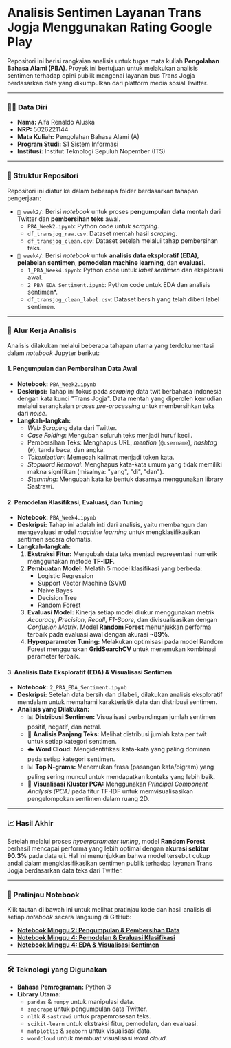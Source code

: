 # Analisis Sentimen Layanan Trans Jogja Menggunakan Rating Google Play

Repositori ini berisi rangkaian analisis untuk tugas mata kuliah **Pengolahan Bahasa Alami (PBA)**. Proyek ini bertujuan untuk melakukan analisis sentimen terhadap opini publik mengenai layanan bus Trans Jogja berdasarkan data yang dikumpulkan dari platform media sosial Twitter.

---

### 👨‍💻 Data Diri
* **Nama:** Alfa Renaldo Aluska
* **NRP:** 5026221144
* **Mata Kuliah:** Pengolahan Bahasa Alami (A)
* **Program Studi:** S1 Sistem Informasi
* **Institusi:** Institut Teknologi Sepuluh Nopember (ITS)

---

### 📂 Struktur Repositori

Repositori ini diatur ke dalam beberapa folder berdasarkan tahapan pengerjaan:

* `📁 week2/`: Berisi *notebook* untuk proses **pengumpulan data** mentah dari Twitter dan **pembersihan teks** awal.
    * `PBA_Week2.ipynb`: Python code untuk *scraping*.
    * `df_transjog_raw.csv`: Dataset mentah hasil *scraping*.
    * `df_transjog_clean.csv`: Dataset setelah melalui tahap pembersihan teks.
* `📁 week4/`: Berisi *notebook* untuk **analisis data eksploratif (EDA)**, **pelabelan sentimen**, **pemodelan machine learning**, dan **evaluasi**.
    * `1_PBA_Week4.ipynb`: Python code untuk *label sentimen* dan eksplorasi awal.
    * `2_PBA_EDA_Sentiment.ipynb`: Python code untuk EDA dan analisis sentimen*.
    * `df_transjog_clean_label.csv`: Dataset bersih yang telah diberi label sentimen.

---

### 🚀 Alur Kerja Analisis

Analisis dilakukan melalui beberapa tahapan utama yang terdokumentasi dalam *notebook* Jupyter berikut:

#### **1. Pengumpulan dan Pembersihan Data Awal**
* **Notebook:** `PBA_Week2.ipynb`
* **Deskripsi:** Tahap ini fokus pada *scraping* data twit berbahasa Indonesia dengan kata kunci "Trans Jogja". Data mentah yang diperoleh kemudian melalui serangkaian proses *pre-processing* untuk membersihkan teks dari *noise*.
* **Langkah-langkah:**
    * *Web Scraping* data dari Twitter.
    * *Case Folding*: Mengubah seluruh teks menjadi huruf kecil.
    * Pembersihan Teks: Menghapus URL, *mention* (`@username`), *hashtag* (`#`), tanda baca, dan angka.
    * *Tokenization*: Memecah kalimat menjadi token kata.
    * *Stopword Removal*: Menghapus kata-kata umum yang tidak memiliki makna signifikan (misalnya: "yang", "di", "dan").
    * *Stemming*: Mengubah kata ke bentuk dasarnya menggunakan library Sastrawi.

#### **2. Pemodelan Klasifikasi, Evaluasi, dan Tuning**
* **Notebook:** `PBA_Week4.ipynb`
* **Deskripsi:** Tahap ini adalah inti dari analisis, yaitu membangun dan mengevaluasi model *machine learning* untuk mengklasifikasikan sentimen secara otomatis.
* **Langkah-langkah:**
    1.  **Ekstraksi Fitur:** Mengubah data teks menjadi representasi numerik menggunakan metode **TF-IDF**.
    2.  **Pembuatan Model:** Melatih 5 model klasifikasi yang berbeda:
        * Logistic Regression
        * Support Vector Machine (SVM)
        * Naive Bayes
        * Decision Tree
        * Random Forest
    3.  **Evaluasi Model:** Kinerja setiap model diukur menggunakan metrik *Accuracy*, *Precision*, *Recall*, *F1-Score*, dan divisualisasikan dengan *Confusion Matrix*. Model **Random Forest** menunjukkan performa terbaik pada evaluasi awal dengan akurasi **~89%**.
    4.  **Hyperparameter Tuning:** Melakukan optimisasi pada model Random Forest menggunakan **GridSearchCV** untuk menemukan kombinasi parameter terbaik.


#### **3. Analisis Data Eksploratif (EDA) & Visualisasi Sentimen**
* **Notebook:** `2_PBA_EDA_Sentiment.ipynb`
* **Deskripsi:** Setelah data bersih dan dilabeli, dilakukan analisis eksploratif mendalam untuk memahami karakteristik data dan distribusi sentimen.
* **Analisis yang Dilakukan:**
    * 📊 **Distribusi Sentimen:** Visualisasi perbandingan jumlah sentimen positif, negatif, dan netral.
    * 📝 **Analisis Panjang Teks:** Melihat distribusi jumlah kata per twit untuk setiap kategori sentimen.
    * ☁️ **Word Cloud:** Mengidentifikasi kata-kata yang paling dominan pada setiap kategori sentimen.
    * 📊 **Top N-grams:** Menemukan frasa (pasangan kata/bigram) yang paling sering muncul untuk mendapatkan konteks yang lebih baik.
    * 🎨 **Visualisasi Kluster PCA:** Menggunakan *Principal Component Analysis (PCA)* pada fitur TF-IDF untuk memvisualisasikan pengelompokan sentimen dalam ruang 2D.
---

### 📈 Hasil Akhir

Setelah melalui proses *hyperparameter tuning*, model **Random Forest** berhasil mencapai performa yang lebih optimal dengan **akurasi sekitar 90.3%** pada data uji. Hal ini menunjukkan bahwa model tersebut cukup andal dalam mengklasifikasikan sentimen publik terhadap layanan Trans Jogja berdasarkan data teks dari Twitter.

---

### 🔗 Pratinjau Notebook

Klik tautan di bawah ini untuk melihat pratinjau kode dan hasil analisis di setiap *notebook* secara langsung di GitHub:

* **[Notebook Minggu 2: Pengumpulan & Pembersihan Data](https://github.com/renaldoaluska/pba2025gasal/blob/main/week2/PBA_Week2.ipynb)**
* **[Notebook Minggu 4: Pemodelan & Evaluasi Klasifikasi](https://github.com/renaldoaluska/pba2025gasal/blob/main/week4/1_PBA_Week4.ipynb)**
* **[Notebook Minggu 4: EDA & Visualisasi Sentimen](https://github.com/renaldoaluska/pba2025gasal/blob/main/week4/2_PBA_EDA_Sentiment.ipynb)**

---

### 🛠️ Teknologi yang Digunakan

* **Bahasa Pemrograman:** Python 3
* **Library Utama:**
    * `pandas` & `numpy` untuk manipulasi data.
    * `snscrape` untuk pengumpulan data Twitter.
    * `nltk` & `sastrawi` untuk prapemrosesan teks.
    * `scikit-learn` untuk ekstraksi fitur, pemodelan, dan evaluasi.
    * `matplotlib` & `seaborn` untuk visualisasi data.
    * `wordcloud` untuk membuat visualisasi *word cloud*.

